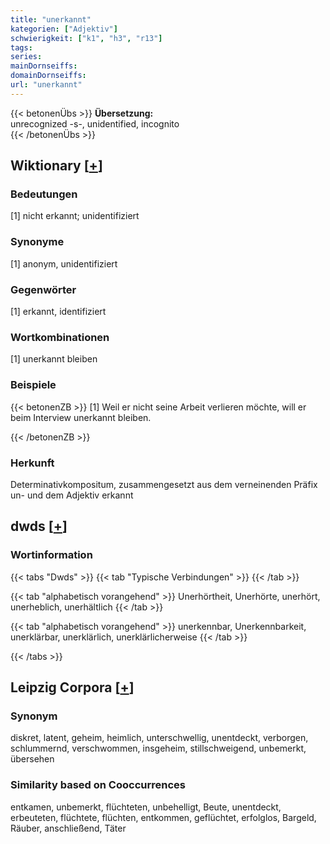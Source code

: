 ```yaml
---
title: "unerkannt"
kategorien: ["Adjektiv"]
schwierigkeit: ["k1", "h3", "r13"]
tags:
series:
mainDornseiffs:
domainDornseiffs:
url: "unerkannt"
---
```


{{< betonenÜbs >}}
**Übersetzung:**  
unrecognized -s-, unidentified, incognito  
{{< /betonenÜbs >}}

## Wiktionary [[+](https://de.wiktionary.org/wiki/unerkannt)]

### Bedeutungen
[1] nicht erkannt; unidentifiziert  

### Synonyme
[1] anonym, unidentifiziert  

### Gegenwörter
[1] erkannt, identifiziert  

### Wortkombinationen
[1] unerkannt bleiben  

### Beispiele
{{< betonenZB >}}
[1] Weil er nicht seine Arbeit verlieren möchte, will er beim Interview unerkannt bleiben.  

{{< /betonenZB >}}
### Herkunft
Determinativkompositum, zusammengesetzt aus dem verneinenden Präfix un- und dem Adjektiv erkannt  



## dwds [[+](https://www.dwds.de/wb/unerkannt)]

### Wortinformation
{{< tabs "Dwds" >}}
{{< tab "Typische Verbindungen" >}}
{{< /tab >}}

{{< tab "alphabetisch vorangehend" >}}
Unerhörtheit, Unerhörte, unerhört, unerheblich, unerhältlich
{{< /tab >}}

{{< tab "alphabetisch vorangehend" >}}
unerkennbar, Unerkennbarkeit, unerklärbar, unerklärlich, unerklärlicherweise
{{< /tab >}}

{{< /tabs >}}

## Leipzig Corpora [[+](https://corpora.uni-leipzig.de/en/res?word=unerkannt&corpusId=deu_newscrawl-public_2018)]


### Synonym
diskret, latent, geheim, heimlich, unterschwellig, unentdeckt, verborgen, schlummernd, verschwommen, insgeheim, stillschweigend, unbemerkt, übersehen


### Similarity based on Cooccurrences
entkamen, unbemerkt, flüchteten, unbehelligt, Beute, unentdeckt, erbeuteten, flüchtete, flüchten, entkommen, geflüchtet, erfolglos, Bargeld, Räuber, anschließend, Täter

